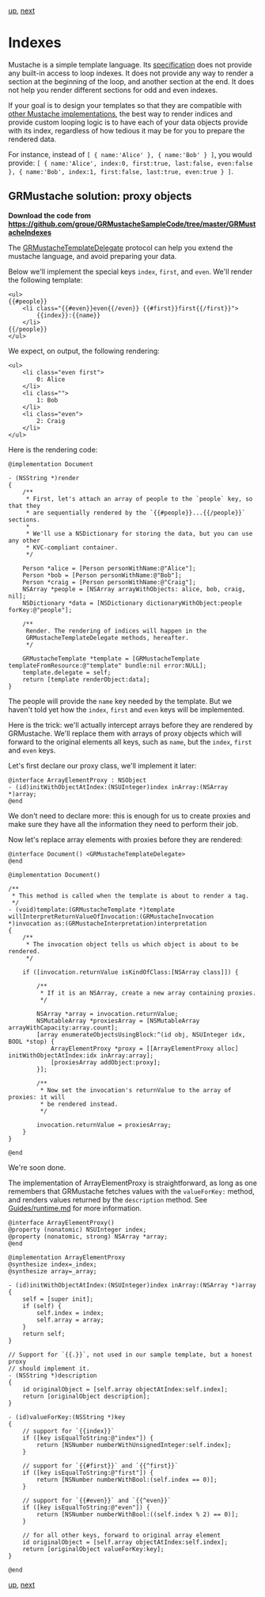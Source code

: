 [up](../sample_code.md), [next](../forking.md)

Indexes
=======

Mustache is a simple template language. Its [specification](https://github.com/mustache/spec) does not provide any built-in access to loop indexes. It does not provide any way to render a section at the beginning of the loop, and another section at the end. It does not help you render different sections for odd and even indexes.

If your goal is to design your templates so that they are compatible with [other Mustache implementations](https://github.com/defunkt/mustache/wiki/Other-Mustache-implementations), the best way to render indices and provide custom looping logic is to have each of your data objects provide with its index, regardless of how tedious it may be for you to prepare the rendered data.

For instance, instead of `[ { name:'Alice' }, { name:'Bob' } ]`, you would provide: `[ { name:'Alice', index:0, first:true, last:false, even:false }, { name:'Bob', index:1, first:false, last:true, even:true } ]`.

GRMustache solution: proxy objects
----------------------------------

**Download the code from https://github.com/groue/GRMustacheSampleCode/tree/master/GRMustacheIndexes**

The [GRMustacheTemplateDelegate](../delegate.md) protocol can help you extend the mustache language, and avoid preparing your data.

Below we'll implement the special keys `index`, `first`, and `even`. We'll render the following template:

    <ul>
    {{#people}}
        <li class="{{#even}}even{{/even}} {{#first}}first{{/first}}">
            {{index}}:{{name}}
        </li>
    {{/people}}
    </ul>

We expect, on output, the following rendering:

    <ul>
        <li class="even first">
            0: Alice
        </li>
        <li class="">
            1: Bob
        </li>
        <li class="even">
            2: Craig
        </li>
    </ul>

Here is the rendering code:

```objc
@implementation Document

- (NSString *)render
{
    /**
     * First, let's attach an array of people to the `people` key, so that they
     * are sequentially rendered by the `{{#people}}...{{/people}}` sections.
     * 
     * We'll use a NSDictionary for storing the data, but you can use any other
     * KVC-compliant container.
     */
    
    Person *alice = [Person personWithName:@"Alice"];
    Person *bob = [Person personWithName:@"Bob"];
    Person *craig = [Person personWithName:@"Craig"];
    NSArray *people = [NSArray arrayWithObjects: alice, bob, craig, nil];
    NSDictionary *data = [NSDictionary dictionaryWithObject:people forKey:@"people"];
    
    /**
     Render. The rendering of indices will happen in the
     GRMustacheTemplateDelegate methods, hereafter.
     */
    
    GRMustacheTemplate *template = [GRMustacheTemplate templateFromResource:@"template" bundle:nil error:NULL];
    template.delegate = self;
    return [template renderObject:data];
}
```

The people will provide the `name` key needed by the template. But we haven't told yet how the `index`, `first` and `even` keys will be implemented.

Here is the trick: we'll actually intercept arrays before they are rendered by GRMustache. We'll replace them with arrays of proxy objects which will forward to the original elements all keys, such as `name`, but the `index`, `first` and `even` keys.

Let's first declare our proxy class, we'll implement it later:

```objc
@interface ArrayElementProxy : NSObject
- (id)initWithObjectAtIndex:(NSUInteger)index inArray:(NSArray *)array;
@end
```

We don't need to declare more: this is enough for us to create proxies and make sure they have all the information they need to perform their job.

Now let's replace array elements with proxies before they are rendered:

```objc
@interface Document() <GRMustacheTemplateDelegate>
@end

@implementation Document()

/**
 * This method is called when the template is about to render a tag.
 */
- (void)template:(GRMustacheTemplate *)template willInterpretReturnValueOfInvocation:(GRMustacheInvocation *)invocation as:(GRMustacheInterpretation)interpretation
{
    /**
     * The invocation object tells us which object is about to be rendered.
     */
    
    if ([invocation.returnValue isKindOfClass:[NSArray class]]) {
        
        /**
         * If it is an NSArray, create a new array containing proxies.
         */
        
        NSArray *array = invocation.returnValue;
        NSMutableArray *proxiesArray = [NSMutableArray arrayWithCapacity:array.count];
        [array enumerateObjectsUsingBlock:^(id obj, NSUInteger idx, BOOL *stop) {
            ArrayElementProxy *proxy = [[ArrayElementProxy alloc] initWithObjectAtIndex:idx inArray:array];
            [proxiesArray addObject:proxy];
        }];
        
        /**
         * Now set the invocation's returnValue to the array of proxies: it will
         * be rendered instead.
         */
        
        invocation.returnValue = proxiesArray;
    }
}

@end
```

We're soon done.

The implementation of ArrayElementProxy is straightforward, as long as one remembers that GRMustache fetches values with the `valueForKey:` method, and renders values returned by the `description` method. See [Guides/runtime.md](../runtime.md) for more information.

```objc
@interface ArrayElementProxy()
@property (nonatomic) NSUInteger index;
@property (nonatomic, strong) NSArray *array;
@end

@implementation ArrayElementProxy
@synthesize index=_index;
@synthesize array=_array;

- (id)initWithObjectAtIndex:(NSUInteger)index inArray:(NSArray *)array
{
    self = [super init];
    if (self) {
        self.index = index;
        self.array = array;
    }
    return self;
}

// Support for `{{.}}`, not used in our sample template, but a honest proxy
// should implement it.
- (NSString *)description
{
    id originalObject = [self.array objectAtIndex:self.index];
    return [originalObject description];
}

- (id)valueForKey:(NSString *)key
{
    // support for `{{index}}`
    if ([key isEqualToString:@"index"]) {
        return [NSNumber numberWithUnsignedInteger:self.index];
    }

    // support for `{{#first}}` and `{{^first}}`
    if ([key isEqualToString:@"first"]) {
        return [NSNumber numberWithBool:(self.index == 0)];
    }

    // support for `{{#even}}` and `{{^even}}`
    if ([key isEqualToString:@"even"]) {
        return [NSNumber numberWithBool:((self.index % 2) == 0)];
    }

    // for all other keys, forward to original array element
    id originalObject = [self.array objectAtIndex:self.index];
    return [originalObject valueForKey:key];
}

@end
```

[up](../sample_code.md), [next](../forking.md)
